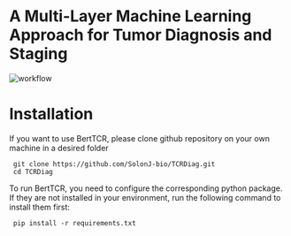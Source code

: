 # A Multi-Layer Machine Learning Approach for Tumor Diagnosis and Staging

![workflow ](https://github.com/SolonJ-bio/TCRDiag/tree/main/workflow)

# Installation

If you want to use BertTCR, please clone github repository on your own machine in a desired folder
```
 git clone https://github.com/SolonJ-bio/TCRDiag.git
 cd TCRDiag
```
To run BertTCR, you need to configure the corresponding python package. If they are not installed in your environment, run the following command to install them first:
```
 pip install -r requirements.txt
```